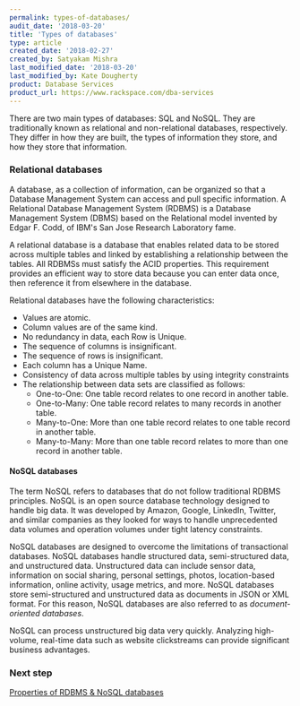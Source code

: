 ```yaml
---
permalink: types-of-databases/
audit_date: '2018-03-20'
title: 'Types of databases'
type: article
created_date: '2018-02-27'
created_by: Satyakam Mishra
last_modified_date: '2018-03-20'
last_modified_by: Kate Dougherty
product: Database Services
product_url: https://www.rackspace.com/dba-services
---
```


There are two main types of databases: SQL and NoSQL. They are traditionally known as relational and non-relational databases, respectively. They differ in how they are built, the types of information they store, and how they store that information.

### Relational databases

A database, as a collection of information, can be organized so that a Database Management System can access and pull specific information. A Relational Database Management System (RDBMS) is a Database Management System (DBMS) based on the Relational model invented by Edgar F. Codd, of IBM's San Jose Research Laboratory fame.

A relational database is a database that enables related data to be stored across multiple tables and linked by establishing a relationship between the tables. All RDBMSs must satisfy the ACID properties. This requirement provides an efficient way to store data because you can enter data once, then reference it from elsewhere in the database.

Relational databases have the following characteristics:

- Values are atomic.
- Column values are of the same kind.
- No redundancy in data, each Row is Unique.
- The sequence of columns is insignificant.
- The sequence of rows is insignificant.
- Each column has a Unique Name.
- Consistency of data across multiple tables by using integrity constraints
- The relationship between data sets are classified as follows:
  - One-to-One: One table record relates to one record in another table.
  - One-to-Many: One table record relates to many records in another table.
  - Many-to-One: More than one table record relates to one table record in another table.
  - Many-to-Many: More than one table record relates to more than one record in another table.

#### NoSQL databases

The term NoSQL refers to databases that do not follow traditional RDBMS principles. NoSQL is an open source database technology designed to handle big data. It was developed by Amazon, Google, LinkedIn, Twitter, and similar companies as they looked for ways to handle unprecedented data volumes and operation volumes under tight latency constraints.

NoSQL databases are designed to overcome the limitations of transactional databases. NoSQL databases handle structured data, semi-structured data, and unstructured data. Unstructured data can include sensor data, information on social sharing, personal settings, photos, location-based information, online activity, usage metrics, and more. NoSQL databases store semi-structured and unstructured data as documents in JSON or XML format. For this reason, NoSQL databases are also referred to as _document-oriented databases_.

NoSQL can process unstructured big data very quickly. Analyzing high-volume, real-time data such as website clickstreams can provide significant business advantages.

### Next step

[Properties of RDBMS & NoSQL databases](how-to/properties-of-rdbms-&-nosql-databases/)

